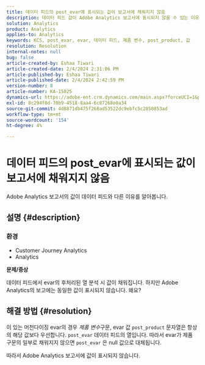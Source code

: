 ```yaml
---
title: 데이터 피드의 post_evar에 표시되는 값이 보고서에 채워지지 않음
description: 데이터 피드 값이 Adobe Analytics 보고서에 표시되지 않을 수 있는 이유를 알아봅니다.
solution: Analytics
product: Analytics
applies-to: Analytics
keywords: KCS, post_evar, evar, 데이터 피드, 제품 변수, post_product, 값
resolution: Resolution
internal-notes: null
bug: false
article-created-by: Eshaa Tiwari
article-created-date: 2/4/2024 2:31:06 PM
article-published-by: Eshaa Tiwari
article-published-date: 2/4/2024 2:42:59 PM
version-number: 8
article-number: KA-15025
dynamics-url: https://adobe-ent.crm.dynamics.com/main.aspx?forceUCI=1&pagetype=entityrecord&etn=knowledgearticle&id=e1d92807-6ac3-ee11-9079-6045bd006295
exl-id: 8c294f0d-70b9-4518-8aa4-6c87268e0a34
source-git-commit: 4d8871db475f268ad53522dc9ebfc5c2850853ad
workflow-type: tm+mt
source-wordcount: '154'
ht-degree: 4%

---
```


# 데이터 피드의 post_evar에 표시되는 값이 보고서에 채워지지 않음


Adobe Analytics 보고서의 값이 데이터 피드와 다른 이유를 알아봅니다.

## 설명 {#description}


### <b>환경</b>

- Customer Journey Analytics
- Analytics


<b>문제/증상</b>

데이터 피드에서 evar의 후처리된 열 분석 시 값이 채워집니다. 하지만 Adobe Analytics의 보고에는 동일한 값이 표시되지 않습니다. 왜요?






## 해결 방법 {#resolution}


이 있는 머천다이징 evar의 경우 *제품 변수*&#x200B;구문, evar 값 `post_product` 문자열은 항상 의 해당 값보다 우선합니다. `post_evar` 데이터 피드의 열입니다. 따라서 evar가 제품 구문의 일부로 채워지지 않으면 `post_evar` 은 null 값으로 대체됩니다.

따라서 Adobe Analytics 보고서에 값이 표시되지 않습니다.
